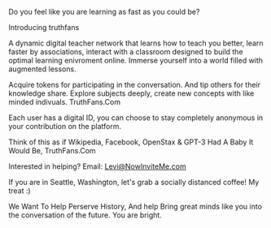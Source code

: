 Do you feel like you are learning as fast as you could be?

Introducing truthfans

A dynamic digital teacher network that learns how to teach you better, learn faster by associations, interact with a classroom designed to build the optimal learning enivroment online. Immerse yourself into a world filled with augmented lessons.

Acquire tokens for participating in the conversation. And tip others for their knowledge share. Explore subjects deeply, create new concepts with like minded indivuals. TruthFans.Com

Each user has a digital ID, you can choose to stay completely anonymous in your contribution on the platform.


Think of this as if Wikipedia, Facebook, OpenStax & GPT-3 Had A Baby It Would Be, TruthFans.Com

Interested in helping? Email: Levi@NowInviteMe.com 

If you are in Seattle, Washington, let's grab a socially distanced coffee! My treat :)


We Want To Help Perserve History, And help Bring great minds like you into the conversation of the future. You are bright.

